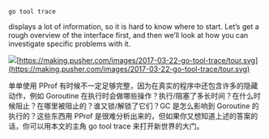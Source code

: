 `go tool trace`

displays a lot of information, so it is hard to know where to start. Let’s get a rough overview of the interface first, and then we’ll look at how you can investigate specific problems with it.

![](https://making.pusher.com/images/2017-03-22-go-tool-trace/tour.svg)[https://making.pusher.com/images/2017-03-22-go-tool-trace/tour.svg](https://making.pusher.com/images/2017-03-22-go-tool-trace/tour.svg)

单单使用 PProf 有时候不一定足够完整，因为在真实的程序中还包含许多的隐藏动作，例如 Goroutine 在执行时会做哪些操作？执行/阻塞了多长时间？在什么时候阻止？在哪里被阻止的？谁又锁/解锁了它们？GC 是怎么影响到 Goroutine 的执行的？这些东西用 PProf 是很难分析出来的，但如果你又想知道上述的答案的话，你可以用本文的主角 go tool trace 来打开新世界的大门。



